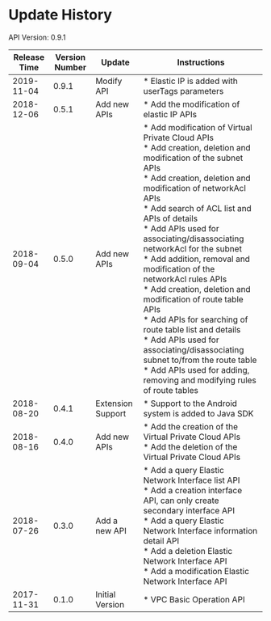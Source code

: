 # Update History #
API Version: 0.9.1

|Release Time|Version Number| Update |Instructions|
|---|---|---|---|
|2019-11-04|0.9.1|Modify API|* Elastic IP is added with userTags parameters|
|2018-12-06|0.5.1|Add new APIs|* Add the modification of elastic IP APIs|
|2018-09-04|0.5.0|Add new APIs|* Add modification of Virtual Private Cloud APIs<br>* Add creation, deletion and modification of the subnet APIs<br>* Add creation, deletion and modification of networkAcl APIs<br>* Add search of ACL list and APIs of details<br>* Add APIs used for associating/disassociating networkAcl for the subnet<br>* Add addition, removal and modification of the networkAcl rules APIs<br>* Add creation, deletion and modification of route table APIs<br>* Add APIs for searching of route table list and details<br>* Add APIs used for associating/disassociating subnet to/from the route table<br>* Add APIs used for adding, removing and modifying rules of route tables|
|2018-08-20|0.4.1|Extension Support|* Support to the Android system is added to Java SDK|
|2018-08-16|0.4.0|Add new APIs|* Add the creation of the Virtual Private Cloud APIs<br>* Add the deletion of the Virtual Private Cloud APIs|
|2018-07-26|0.3.0|Add a new API|* Add a query Elastic Network Interface list API <br>* Add a creation interface API, can only create secondary interface API<br>* Add a query Elastic Network Interface information detail API<br>* Add a deletion Elastic Network Interface API<br>* Add a modification Elastic Network Interface API|
|2017-11-31|0.1.0|Initial Version|* VPC Basic Operation API|
